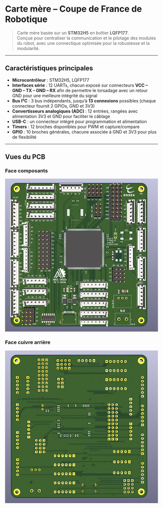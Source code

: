 # Carte mère – Coupe de France de Robotique

> Carte mère basée sur un **STM32H5** en boîtier **LQFP177**.  
> Conçue pour centraliser la communication et le pilotage des modules du robot, avec une connectique optimisée pour la robustesse et la modularité.

---

## Caractéristiques principales

- **Microcontrôleur** : STM32H5, LQFP177  
- **Interfaces série** : 12 UARTs, chacun exposé sur connecteurs **VCC – GND – TX – GND – RX** afin de permettre le torsadage avec un retour GND pour une meilleure intégrité du signal  
- **Bus I²C** : 3 bus indépendants, jusqu’à **13 connexions** possibles (chaque connecteur fournit 2 GPIOs, GND et 3V3)  
- **Convertisseurs analogiques (ADC)** : 12 entrées, rangées avec alimentation 3V3 et GND pour faciliter le câblage  
- **USB-C** : un connecteur intégré pour programmation et alimentation  
- **Timers** : 12 broches disponibles pour PWM et capture/compare  
- **GPIO** : 10 broches générales, chacune associée à GND et 3V3 pour plus de flexibilité  

---

## Vues du PCB

### Face composants
![PCB Face](ImageFront.png)

### Face cuivre arrière
![PCB Dos](ImageBack.png)
